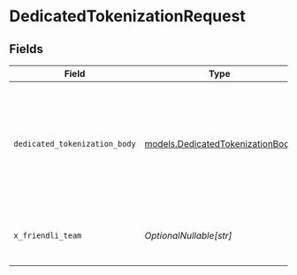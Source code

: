 # DedicatedTokenizationRequest


## Fields

| Field                                                                            | Type                                                                             | Required                                                                         | Description                                                                      | Example                                                                          |
| -------------------------------------------------------------------------------- | -------------------------------------------------------------------------------- | -------------------------------------------------------------------------------- | -------------------------------------------------------------------------------- | -------------------------------------------------------------------------------- |
| `dedicated_tokenization_body`                                                    | [models.DedicatedTokenizationBody](../models/dedicatedtokenizationbody.md)       | :heavy_check_mark:                                                               | N/A                                                                              | {<br/>"model": "(endpoint-id):(adapter-route)",<br/>"prompt": "What is generative AI?"<br/>} |
| `x_friendli_team`                                                                | *OptionalNullable[str]*                                                          | :heavy_minus_sign:                                                               | ID of team to run requests as (optional parameter).                              |                                                                                  |